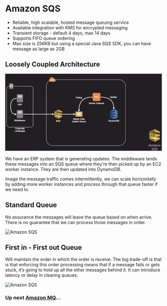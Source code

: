 # Amazon SQS

- Reliable, high scalable, hosted message queuing service
- Available integration with KMS for encrypted messaging
- Transient storage - default 4 days, max 14 days
- Supports FIFO queue ordering
- Max size is 256KB but using a special Java SQS SDK, you can have message as large as 2GB

## Loosely Coupled Architecture

![Amazon SQS](../../assets/amazon-sqs-loosely.png)

We have an ERP system that is generating updates. The middleware lands these messages into an SQS queue where they’re then picked up by an EC2 worker instance. They are then updated into DynamoDB.

Image the message traffic comes intermittently, we can scale horizontally by adding more worker instances and process through that queue faster if we need to.

## Standard Queue

No assurance the messages will leave the queue based on when arrive. There is no guarantee that we can process those messages in order.

![Amazon SQS](../../assets/amazon-sqs-standard-queue.png)

## First in - First out Queue

Will maintain the order in which the order is receive. The big trade-off is that is that enforcing this order processing means that if a message fails or gets stuck, it’s going to hold up all the other messages behind it.  It can introduce latency or delay in clearing queues.

![Amazon SQS](../../assets/amazon-sqs-fifo.png)

### Up next [Amazon MQ](../amazon-mq/README.md)...
